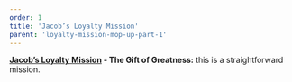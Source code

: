 ```yaml
---
order: 1
title: 'Jacob’s Loyalty Mission'
parent: 'loyalty-mission-mop-up-part-1'
---
```


**[Jacob’s Loyalty Mission](https://www.rpgsite.net/feature/11111-mass-effect-2-loyalty-missions-consequences-how-to-gain-loyalty-resolve-conflicts#jacob-loyalty-mission) - The Gift of Greatness:** this is a straightforward mission.
